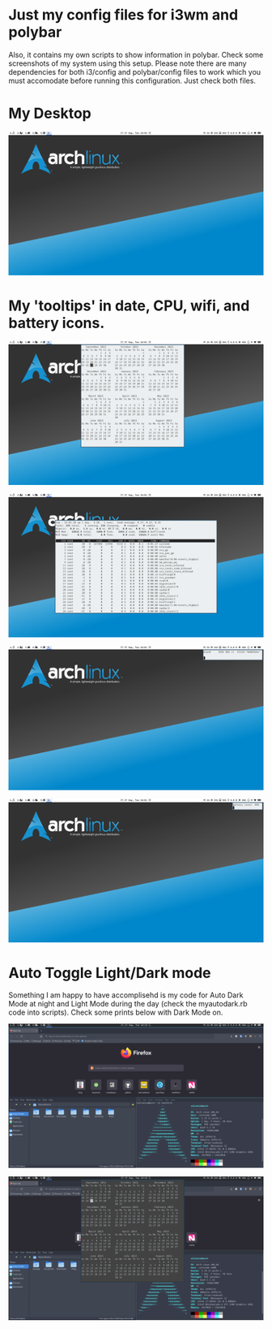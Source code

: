 # Just my config files for i3wm and polybar 

Also, it contains my own scripts to show information in polybar. Check some screenshots of my system using this setup. Please note there are
many dependencies for both i3/config and polybar/config files to work which you must accomodate before running this configuration. Just check both files.

# My Desktop

![alt text](screenshots/print1.png "My Desktop")


# My 'tooltips' in date, CPU, wifi, and battery icons.

![alt text](screenshots/print2.png "Calendar")

![alt text](screenshots/print3.png "System Usage") 

![alt text](screenshots/print4.png "WiFi Info")

![alt text](screenshots/print5.png "Battery Level") 

# Auto Toggle Light/Dark mode

Something I am happy to have accomplisehd is my code for Auto Dark Mode at night and Light Mode during the day (check the myautodark.rb code into scripts). Check some prints below with Dark Mode on.

![alt text](screenshots/print6.png "Desktop in Dark Mode")

![alt text](screenshots/print7.png "Calendar in Dark Mode")



